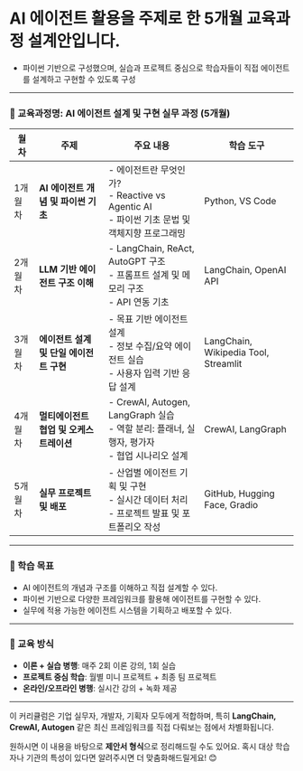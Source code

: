 # **AI 에이전트 활용을 주제로 한 5개월 교육과정 설계안**입니다. 
- 파이썬 기반으로 구성했으며, 실습과 프로젝트 중심으로 학습자들이 직접 에이전트를 설계하고 구현할 수 있도록 구성

---

### 🧠 교육과정명: **AI 에이전트 설계 및 구현 실무 과정 (5개월)**

| 월차 | 주제 | 주요 내용 | 학습 도구 |
|------|------|-----------|-----------|
| 1개월차 | **AI 에이전트 개념 및 파이썬 기초** | - 에이전트란 무엇인가?<br>- Reactive vs Agentic AI<br>- 파이썬 기초 문법 및 객체지향 프로그래밍 | Python, VS Code |
| 2개월차 | **LLM 기반 에이전트 구조 이해** | - LangChain, ReAct, AutoGPT 구조<br>- 프롬프트 설계 및 메모리 구조<br>- API 연동 기초 | LangChain, OpenAI API |
| 3개월차 | **에이전트 설계 및 단일 에이전트 구현** | - 목표 기반 에이전트 설계<br>- 정보 수집/요약 에이전트 실습<br>- 사용자 입력 기반 응답 설계 | LangChain, Wikipedia Tool, Streamlit |
| 4개월차 | **멀티에이전트 협업 및 오케스트레이션** | - CrewAI, Autogen, LangGraph 실습<br>- 역할 분리: 플래너, 실행자, 평가자<br>- 협업 시나리오 설계 | CrewAI, LangGraph |
| 5개월차 | **실무 프로젝트 및 배포** | - 산업별 에이전트 기획 및 구현<br>- 실시간 데이터 처리<br>- 프로젝트 발표 및 포트폴리오 작성 | GitHub, Hugging Face, Gradio |

---

### 🎯 학습 목표

- AI 에이전트의 개념과 구조를 이해하고 직접 설계할 수 있다.
- 파이썬 기반으로 다양한 프레임워크를 활용해 에이전트를 구현할 수 있다.
- 실무에 적용 가능한 에이전트 시스템을 기획하고 배포할 수 있다.

---

### 📌 교육 방식

- **이론 + 실습 병행**: 매주 2회 이론 강의, 1회 실습
- **프로젝트 중심 학습**: 월별 미니 프로젝트 + 최종 팀 프로젝트
- **온라인/오프라인 병행**: 실시간 강의 + 녹화 제공

---

이 커리큘럼은 기업 실무자, 개발자, 기획자 모두에게 적합하며, 특히 **LangChain, CrewAI, Autogen** 같은 최신 프레임워크를 직접 다뤄보는 점에서 차별화됩니다.

원하시면 이 내용을 바탕으로 **제안서 형식**으로 정리해드릴 수도 있어요. 혹시 대상 학습자나 기관의 특성이 있다면 알려주시면 더 맞춤화해드릴게요! 😊
